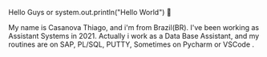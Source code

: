 Hello Guys or system.out.println("Hello World") 👋

My name is Casanova Thiago, and i'm from Brazil(BR). I've been working as Assistant Systems in 2021. Actually i work as a Data Base Assistant, and my routines are on SAP, PL/SQL, PUTTY, Sometimes on Pycharm or VSCode .
